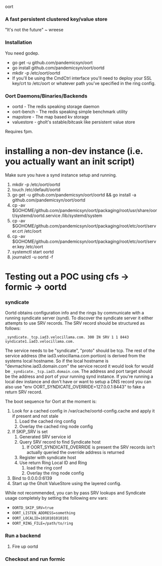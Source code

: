 oort

### A fast persistent clustered key/value store

"It's not the future" ~ wreese

### Installation

You need godep.

* go get -u github.com/pandemicsyn/oort
* go install github.com/pandemicsyn/oort/oortd
* mkdir -p /etc/oort/oortd
* If you'll be using the CmdCtrl interface you'll need to deploy your SSL key/crt to /etc/oort or whatever path you've specified in the ring config.

### Oort Daemons/Binaries/Backends

* oortd - The redis speaking storage daemon
* oort-bench - The redis speaking simple benchmark utility
* mapstore - The map based kv storage
* valuestore - gholt's sstable/bitcask like persistent value store

Requires fpm.

# installing a non-dev instance (i.e. you actually want an init script)

Make sure you have a synd instance setup and running.

1. mkdir -p /etc/oort/oortd
2. touch /etc/default/oortd
3. go get -u github.com/pandemicsyn/oort/oortd && go install -a github.com/pandemicsyn/oort/oortd
4. cp -av $GOHOME/github.com/pandemicsyn/oort/packaging/root/usr/share/oort/systemd/oortd.service /lib/systemd/system
5. cp -av $GOHOME/github.com/pandemicsyn/oort/packaging/root/etc/oort/server.crt /etc/oort
6. cp -av $GOHOME/github.com/pandemicsyn/oort/packaging/root/etc/oort/server.key /etc/oort
7. systemctl start oortd
8. journalctl -u oortd -f

# Testing out a POC using cfs -> formic -> oortd

### syndicate

Oortd obtains configuration info and the rings by communicate with a running syndicate server (synd).
To discover the syndicate server it either attempts to use SRV records. The SRV record should be structured as follows:

```_syndicate._tcp.iad3.velocillama.com. 300 IN SRV 1 1 8443 syndicate1.iad3.velocillama.com.```

The service needs to be "syndicate", "proto" should be tcp. The rest of the service address (the iad3.velocillama.com portion) is derived from the systems local hostname. So if the local hostname is "devmachine.iad3.domain.com" the service record it would look for would be `_syndicate._tcp.iad3.domain.com`. The address and port target should be the address and port of your running synd instance. If you're running a local dev instance and don't have or want to setup a DNS record you can also use "env OORT_SYNDICATE_OVERRIDE=127.0.0.1:8443" to fake a return SRV record.

The boot sequence for Oort at the moment is:

1. Look for a cached config in /var/cache/oortd-config.cache and apply it if present and not stale
    1. Load the cached ring config
    2. Overlay the cached ring node config
2. If SKIP_SRV is set
    1. Generated SRV service id
    2. Query SRV record to find Syndicate host
        1. If OORT_SYNDICATE_OVERRIDE is present the SRV records isn't actually queried the override address is returned
    3. Register with syndicate host
    4. Use return Ring Local ID and Ring
        1. load the ring conf
        2. Overlay the ring node config
3. Bind to 0.0.0.0:6139
4. Start up the Gholt ValueStore using the layered config.

While not recommended, you can by pass SRV lookups and Syndicate usage completely by setting the following env vars:

- `OORTD_SKIP_SRV=true`
- `OORT_LISTEN_ADDRESS=something`
- `OORT_LOCALID=1010101010101`
- `OORT_RING_FILE=/path/to/ring`

### Run a backend

1. Fire up oortd

### Checkout and run formic
